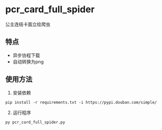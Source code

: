 # pcr_card_full_spider
公主连结卡面立绘爬虫

## 特点
- 异步协程下载
- 自动转换为png

## 使用方法
1. 安装依赖
```
pip install -r requirements.txt -i https://pypi.douban.com/simple/
```
2. 运行程序
```
py pcr_card_full_spider.py
```

